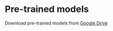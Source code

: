 # Pre-trained models

Download pre-trained models from [Google Drive](https://drive.google.com/drive/folders/1kgH7kwG8BzbRPbzFJyHdhk1BlqUuF19C?usp=sharing)
